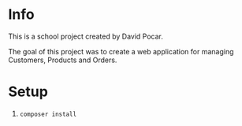 # Info

This is a school project created by David Pocar.

The goal of this project was to create a web application for managing Customers, Products and Orders.

# Setup

1. `composer install`
